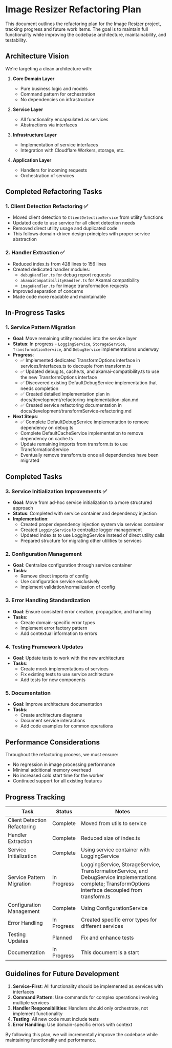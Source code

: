 # Image Resizer Refactoring Plan

This document outlines the refactoring plan for the Image Resizer project, tracking progress and future work items. The goal is to maintain full functionality while improving the codebase architecture, maintainability, and testability.

## Architecture Vision

We're targeting a clean architecture with:

1. **Core Domain Layer**
   - Pure business logic and models
   - Command pattern for orchestration
   - No dependencies on infrastructure

2. **Service Layer**
   - All functionality encapsulated as services
   - Abstractions via interfaces

3. **Infrastructure Layer**
   - Implementation of service interfaces
   - Integration with Cloudflare Workers, storage, etc.

4. **Application Layer**
   - Handlers for incoming requests
   - Orchestration of services

## Completed Refactoring Tasks

### 1. Client Detection Refactoring ✅
- Moved client detection to `ClientDetectionService` from utility functions
- Updated code to use service for all client detection needs
- Removed direct utility usage and duplicated code
- This follows domain-driven design principles with proper service abstraction

### 2. Handler Extraction ✅
- Reduced index.ts from 428 lines to 156 lines
- Created dedicated handler modules:
  - `debugHandler.ts` for debug report requests
  - `akamaiCompatibilityHandler.ts` for Akamai compatibility 
  - `imageHandler.ts` for image transformation requests
- Improved separation of concerns
- Made code more readable and maintainable

## In-Progress Tasks

### 1. Service Pattern Migration
- **Goal**: Move remaining utility modules into the service layer
- **Status**: In progress - `LoggingService`, `StorageService`, `TransformationService`, and `DebugService` implementations underway
- **Progress**:
  - ✅ Implemented dedicated TransformOptions interface in services/interfaces.ts to decouple from transform.ts
  - ✅ Updated debug.ts, cache.ts, and akamai-compatibility.ts to use the new TransformOptions interface
  - ✅ Discovered existing DefaultDebugService implementation that needs completion
  - ✅ Created detailed implementation plan in docs/development/refactoring-implementation-plan.md
  - ✅ Created service refactoring documentation in docs/development/transformService-refactoring.md
- **Next Steps**:
  - ✅ Complete DefaultDebugService implementation to remove dependency on debug.ts
  - Complete DefaultCacheService implementation to remove dependency on cache.ts
  - Update remaining imports from transform.ts to use TransformationService
  - Eventually remove transform.ts once all dependencies have been migrated

## Completed Tasks

### 3. Service Initialization Improvements ✅
- **Goal**: Move from ad-hoc service initialization to a more structured approach
- **Status**: Completed with service container and dependency injection
- **Implementation**:
  - Created proper dependency injection system via services container
  - Created `LoggingService` to centralize logger management
  - Updated index.ts to use LoggingService instead of direct utility calls
  - Prepared structure for migrating other utilities to services

### 2. Configuration Management
- **Goal**: Centralize configuration through service container
- **Tasks**:
  - Remove direct imports of config
  - Use configuration service exclusively
  - Implement validation/normalization of config

### 3. Error Handling Standardization
- **Goal**: Ensure consistent error creation, propagation, and handling
- **Tasks**:
  - Create domain-specific error types
  - Implement error factory pattern
  - Add contextual information to errors

### 4. Testing Framework Updates
- **Goal**: Update tests to work with the new architecture
- **Tasks**:
  - Create mock implementations of services
  - Fix existing tests to use service architecture
  - Add tests for new components

### 5. Documentation
- **Goal**: Improve architecture documentation
- **Tasks**:
  - Create architecture diagrams
  - Document service interactions
  - Add code examples for common operations

## Performance Considerations

Throughout the refactoring process, we must ensure:

- No regression in image processing performance
- Minimal additional memory overhead
- No increased cold start time for the worker
- Continued support for all existing features

## Progress Tracking

| Task | Status | Notes |
|------|--------|-------|
| Client Detection Refactoring | Complete | Moved from utils to service |
| Handler Extraction | Complete | Reduced size of index.ts |  
| Service Initialization | Complete | Using service container with LoggingService |
| Service Pattern Migration | In Progress | LoggingService, StorageService, TransformationService, and DebugService implementations complete; TransformOptions interface decoupled from transform.ts |
| Configuration Management | Complete | Using ConfigurationService |
| Error Handling | In Progress | Created specific error types for different services |
| Testing Updates | Planned | Fix and enhance tests |
| Documentation | In Progress | This document is a start |

## Guidelines for Future Development

1. **Service-First**: All functionality should be implemented as services with interfaces
2. **Command Pattern**: Use commands for complex operations involving multiple services
3. **Handler Responsibilities**: Handlers should only orchestrate, not implement functionality
4. **Testing**: All new code must include tests
5. **Error Handling**: Use domain-specific errors with context

By following this plan, we will incrementally improve the codebase while maintaining functionality and performance.